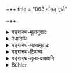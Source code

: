 +++
title = "063 मांसङ् गृध्रो"

+++

<details><summary>गङ्गानथ-मूलानुवादः</summary>

For stealing meat, a vulture; for stealing fat, a cormorant; for stealing oil, a ‘Tailapāyika’ bird; for stealing salt, a Cīrīvāka; and for stealing curds, a ‘Balākā’-bird.—(63)
</details>

<details><summary>मेधातिथिः</summary>

> **कौशेयं तित्तिरिर् हृत्वा क्षौमं हृत्वा तु दर्दुरः ।**
</details>

<details><summary>गङ्गानथ-भाष्यानुवादः</summary>

\[The *Bhāṣya* has nothing to say on this.\]
</details>

<details><summary>गङ्गानथ-टिप्पन्यः</summary>

This verse is quoted in *Parāśaramādhava* (Prāyaścitta, p. 511).
</details>

<details><summary>गङ्गानथ-तुल्य-वाक्यानि</summary>

**(verses 12.60-68)  
**

See Comparative notes for [Verse 12.60].
</details>

<details><summary>Bühler</summary>

063	For stealing meat a vulture, for stealing fat a cormorant, for stealing oil a winged animal (of the kind called) Tailapaka, for stealing salt a cricket, for stealing sour milk a bird (of the kind called) Balaka.
</details>
